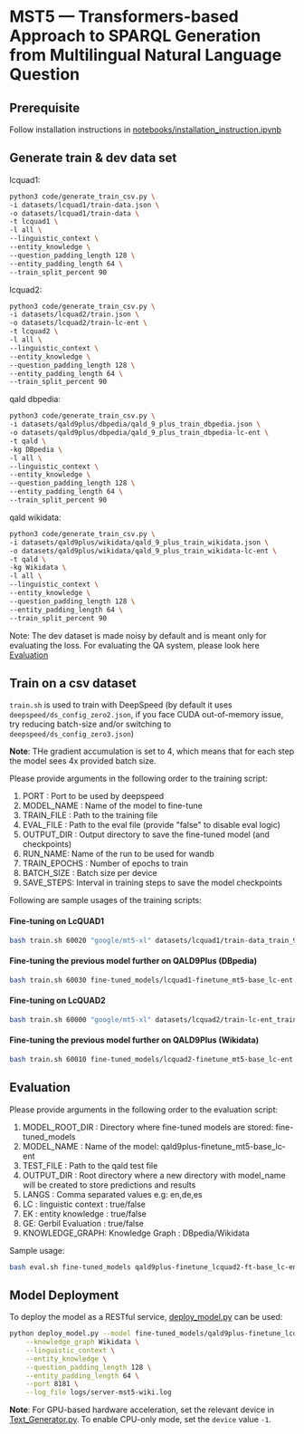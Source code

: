 # MST5 — Transformers-based Approach to SPARQL Generation from Multilingual Natural Language Question

## Prerequisite

Follow installation instructions in [notebooks/installation_instruction.ipynb](notebooks/installation_instruction.ipynb)

## Generate train & dev data set

lcquad1:
```bash
python3 code/generate_train_csv.py \
-i datasets/lcquad1/train-data.json \
-o datasets/lcquad1/train-data \
-t lcquad1 \
-l all \
--linguistic_context \
--entity_knowledge \
--question_padding_length 128 \
--entity_padding_length 64 \
--train_split_percent 90
```

lcquad2:
```bash
python3 code/generate_train_csv.py \
-i datasets/lcquad2/train.json \
-o datasets/lcquad2/train-lc-ent \
-t lcquad2 \
-l all \
--linguistic_context \
--entity_knowledge \
--question_padding_length 128 \
--entity_padding_length 64 \
--train_split_percent 90
```

qald dbpedia:
```bash
python3 code/generate_train_csv.py \
-i datasets/qald9plus/dbpedia/qald_9_plus_train_dbpedia.json \
-o datasets/qald9plus/dbpedia/qald_9_plus_train_dbpedia-lc-ent \
-t qald \
-kg DBpedia \
-l all \
--linguistic_context \
--entity_knowledge \
--question_padding_length 128 \
--entity_padding_length 64 \
--train_split_percent 90
```

qald wikidata:
```bash
python3 code/generate_train_csv.py \
-i datasets/qald9plus/wikidata/qald_9_plus_train_wikidata.json \
-o datasets/qald9plus/wikidata/qald_9_plus_train_wikidata-lc-ent \
-t qald \
-kg Wikidata \
-l all \
--linguistic_context \
--entity_knowledge \
--question_padding_length 128 \
--entity_padding_length 64 \
--train_split_percent 90
```

Note: The dev dataset is made noisy by default and is meant only for evaluating the loss. For evaluating the QA system, please look here [Evaluation](#Evaluation)

## Train on a csv dataset

`train.sh` is used to train with DeepSpeed (by default it uses `deepspeed/ds_config_zero2.json`, if you face CUDA out-of-memory issue, try reducing batch-size and/or switching to `deepspeed/ds_config_zero3.json`)

**Note**: THe gradient accumulation is set to 4, which means that for each step the model sees 4x provided batch size.


Please provide arguments in the following order to the training script:
1. PORT : Port to be used by deepspeed
2. MODEL_NAME : Name of the model to fine-tune
3. TRAIN_FILE : Path to the training file
4. EVAL_FILE : Path to the eval file (provide "false" to disable eval logic)
5. OUTPUT_DIR : Output directory to save the fine-tuned model (and checkpoints)
6. RUN_NAME: Name of the run to be used for wandb
7. TRAIN_EPOCHS : Number of epochs to train
8. BATCH_SIZE : Batch size per device
9. SAVE_STEPS: Interval in training steps to save the model checkpoints

Following are sample usages of the training scripts:

#### Fine-tuning on LcQUAD1
```bash
bash train.sh 60020 "google/mt5-xl" datasets/lcquad1/train-data_train_90pct.csv datasets/lcquad1/train-data_dev_10pct.csv fine-tuned_models/lcquad1-finetune_mt5-base_lc-ent lcquad1-finetune_mt5-base_lc-ent 32 32 1000
```
#### Fine-tuning the previous model further on QALD9Plus (DBpedia)
```bash
bash train.sh 60030 fine-tuned_models/lcquad1-finetune_mt5-base_lc-ent datasets/qald9plus/dbpedia/qald_9_plus_train_dbpedia-lc-ent_train_90pct.csv datasets/qald9plus/dbpedia/qald_9_plus_train_dbpedia-lc-ent_dev_10pct.csv fine-tuned_models/qald9plus-finetune_lcquad1-ft-base_lc-ent qald9plus-finetune_lcquad1-ft-base_lc-ent 32 32 1000
```

#### Fine-tuning on LcQUAD2
```bash
bash train.sh 60000 "google/mt5-xl" datasets/lcquad2/train-lc-ent_train_90pct.csv datasets/lcquad2/train-lc-ent_dev_10pct.csv fine-tuned_models/lcquad2-finetune_mt5-base_lc-ent lcquad2-finetune_mt5-base_lc-ent 15 32 1000
```
#### Fine-tuning the previous model further on QALD9Plus (Wikidata)
```bash
bash train.sh 60010 fine-tuned_models/lcquad2-finetune_mt5-base_lc-ent datasets/qald9plus/wikidata/qald_9_plus_train_wikidata-lc-ent_train_90pct.csv datasets/qald9plus/wikidata/qald_9_plus_train_wikidata-lc-ent_dev_10pct.csv fine-tuned_models/qald9plus-finetune_lcquad2-ft-base_lc-ent qald9plus-finetune_lcquad2-ft-base_lc-ent 32 32 1000
```

## Evaluation

Please provide arguments in the following order to the evaluation script:
1. MODEL_ROOT_DIR : Directory where fine-tuned models are stored: fine-tuned_models
2. MODEL_NAME : Name of the model: qald9plus-finetune_mt5-base_lc-ent
3. TEST_FILE : Path to the qald test file
4. OUTPUT_DIR : Root directory where a new directory with model_name will be created to store predictions and results
5. LANGS : Comma separated values e.g: en,de,es
6. LC : linguistic context : true/false
7. EK : entity knowledge : true/false
8. GE: Gerbil Evaluation : true/false
9. KNOWLEDGE_GRAPH: Knowledge Graph : DBpedia/Wikidata

Sample usage:

```bash
bash eval.sh fine-tuned_models qald9plus-finetune_lcquad2-ft-base_lc-ent datasets/qald9plus/wikidata/qald_9_plus_test_wikidata.json predictions_qald9plus_test "en,de,ru,zh" true true true Wikidata
```


## Model Deployment

To deploy the model as a RESTful service, [deploy_model.py](deploy_model.py) can be used:

```bash
python deploy_model.py --model fine-tuned_models/qald9plus-finetune_lcquad2-ft-base_lc-ent \
    --knowledge_graph Wikidata \
    --linguistic_context \
    --entity_knowledge \
    --question_padding_length 128 \
    --entity_padding_length 64 \
    --port 8181 \
    --log_file logs/server-mst5-wiki.log
```

**Note**: For GPU-based hardware acceleration, set the relevant device in [Text_Generator.py](code/components/Text_Generator.py). To enable CPU-only mode, set the `device` value `-1`.